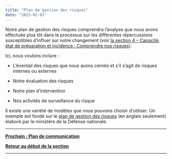 ```yaml
---
title: "Plan de gestion des risques"
date: "2023-02-01"
---
```


Notre plan de gestion des risques comprendra l’analyse que nous avons effectuée plus tôt dans le processus sur les différentes répercussions susceptibles d’influer sur notre changement (voir [la section 4 – Capacité, état de préparation et incidence : Comprendre nos risques](/comprendre-nos-risques/)).

Ici, nous voulons inclure :

- L’éventail des risques que nous avons cernés et s’il s’agit de risques internes ou externes

- Notre évaluation des risques

- Notre plan d’intervention

- Nos activités de surveillance du risque

Il existe une variété de modèles que nous pouvons choisir d’utiliser. Un exemple est fondé sur le [plan de gestion des risques](https://articles.alpha.canada.ca/uploads/sites/46/2022/11/Risk-plan-template.doc) (en anglais seulement) élaboré par le ministère de la Défense nationale.

* * *

[****Prochain : Plan de communication****](/plan-de-communication/)

[**Retour au début de la section**](/elaborer-nos-plans/)

* * *

